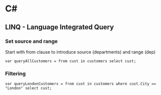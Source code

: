 # C#

## LINQ - Language Integrated Query

### Set source and range

Start with from clause to introduce source (departments) and range (dep)

`var queryAllCustomers = from cust in customers select cust;`

### Filtering

`var queryLondonCustomers = from cust in customers where cust.City == "London" select cust;`
